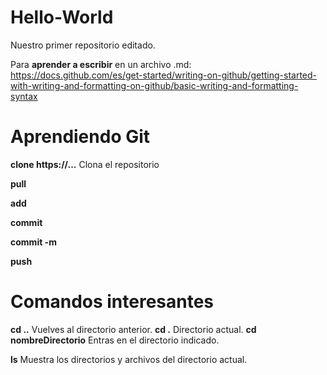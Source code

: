 # Hello-World
Nuestro primer repositorio editado.

Para **aprender a escribir** en un archivo .md: https://docs.github.com/es/get-started/writing-on-github/getting-started-with-writing-and-formatting-on-github/basic-writing-and-formatting-syntax

# Aprendiendo Git
**clone https://...** Clona el repositorio

**pull**

**add**

**commit**

**commit -m**

**push**

# Comandos interesantes
**cd ..** Vuelves al directorio anterior.
**cd .** Directorio actual.
**cd nombreDirectorio** Entras en el directorio indicado.

**ls** Muestra los directorios y archivos del directorio actual.
